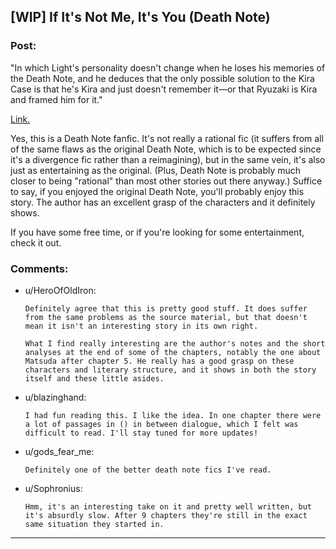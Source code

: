 ## [WIP] If It's Not Me, It's You (Death Note)

### Post:

"In which Light's personality doesn't change when he loses his memories of the Death Note, and he deduces that the only possible solution to the Kira Case is that he's Kira and just doesn't remember it—or that Ryuzaki is Kira and framed him for it."

[Link.](https://www.fanfiction.net/s/12431989/1/If-It-s-Not-Me-It-s-You)

Yes, this is a Death Note fanfic. It's not really a rational fic (it suffers from all of the same flaws as the original Death Note, which is to be expected since it's a divergence fic rather than a reimagining), but in the same vein, it's also just as entertaining as the original. (Plus, Death Note is probably much closer to being "rational" than most other stories out there anyway.) Suffice to say, if you enjoyed the original Death Note, you'll probably enjoy this story. The author has an excellent grasp of the characters and it definitely shows.

If you have some free time, or if you're looking for some entertainment, check it out.

### Comments:

- u/HeroOfOldIron:
  ```
  Definitely agree that this is pretty good stuff. It does suffer from the same problems as the source material, but that doesn't mean it isn't an interesting story in its own right.

  What I find really interesting are the author's notes and the short analyses at the end of some of the chapters, notably the one about Matsuda after chapter 5. He really has a good grasp on these characters and literary structure, and it shows in both the story itself and these little asides.
  ```

- u/blazinghand:
  ```
  I had fun reading this. I like the idea. In one chapter there were a lot of passages in () in between dialogue, which I felt was difficult to read. I'll stay tuned for more updates!
  ```

- u/gods_fear_me:
  ```
  Definitely one of the better death note fics I've read.
  ```

- u/Sophronius:
  ```
  Hmm, it's an interesting take on it and pretty well written, but it's absurdly slow. After 9 chapters they're still in the exact same situation they started in.
  ```

---

